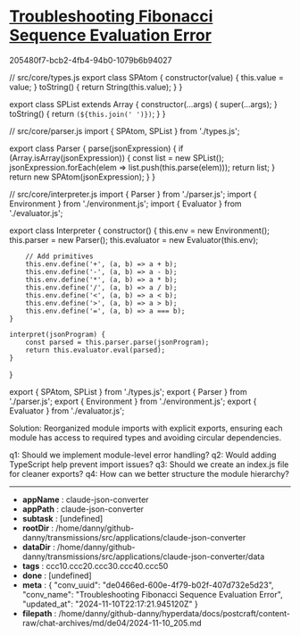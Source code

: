 # [Troubleshooting Fibonacci Sequence Evaluation Error](https://claude.ai/chat/de0466ed-600e-4f79-b02f-407d732e5d23)

205480f7-bcb2-4fb4-94b0-1079b6b94027

 

<antArtifact identifier="fixed-imports" type="application/vnd.ant.code" language="javascript" title="Complete Module Import Chain">
// src/core/types.js
export class SPAtom {
    constructor(value) {
        this.value = value;
    }
    toString() {
        return String(this.value);
    }
}

export class SPList extends Array {
    constructor(...args) {
        super(...args);
    }
    toString() {
        return `(${this.join(' ')})`;
    }
}

// src/core/parser.js
import { SPAtom, SPList } from './types.js';

export class Parser {
    parse(jsonExpression) {
        if (Array.isArray(jsonExpression)) {
            const list = new SPList();
            jsonExpression.forEach(elem => list.push(this.parse(elem)));
            return list;
        }
        return new SPAtom(jsonExpression);
    }
}

// src/core/interpreter.js
import { Parser } from './parser.js';
import { Environment } from './environment.js';
import { Evaluator } from './evaluator.js';

export class Interpreter {
    constructor() {
        this.env = new Environment();
        this.parser = new Parser();
        this.evaluator = new Evaluator(this.env);
        
        // Add primitives
        this.env.define('+', (a, b) => a + b);
        this.env.define('-', (a, b) => a - b);
        this.env.define('*', (a, b) => a * b);
        this.env.define('/', (a, b) => a / b);
        this.env.define('<', (a, b) => a < b);
        this.env.define('>', (a, b) => a > b);
        this.env.define('=', (a, b) => a === b);
    }

    interpret(jsonProgram) {
        const parsed = this.parser.parse(jsonProgram);
        return this.evaluator.eval(parsed);
    }
}

export { SPAtom, SPList } from './types.js';
export { Parser } from './parser.js';
export { Environment } from './environment.js';
export { Evaluator } from './evaluator.js';
</antArtifact>

Solution: Reorganized module imports with explicit exports, ensuring each module has access to required types and avoiding circular dependencies.

q1: Should we implement module-level error handling?
q2: Would adding TypeScript help prevent import issues?
q3: Should we create an index.js file for cleaner exports?
q4: How can we better structure the module hierarchy?

---

* **appName** : claude-json-converter
* **appPath** : claude-json-converter
* **subtask** : [undefined]
* **rootDir** : /home/danny/github-danny/transmissions/src/applications/claude-json-converter
* **dataDir** : /home/danny/github-danny/transmissions/src/applications/claude-json-converter/data
* **tags** : ccc10.ccc20.ccc30.ccc40.ccc50
* **done** : [undefined]
* **meta** : {
  "conv_uuid": "de0466ed-600e-4f79-b02f-407d732e5d23",
  "conv_name": "Troubleshooting Fibonacci Sequence Evaluation Error",
  "updated_at": "2024-11-10T22:17:21.945120Z"
}
* **filepath** : /home/danny/github-danny/hyperdata/docs/postcraft/content-raw/chat-archives/md/de04/2024-11-10_205.md